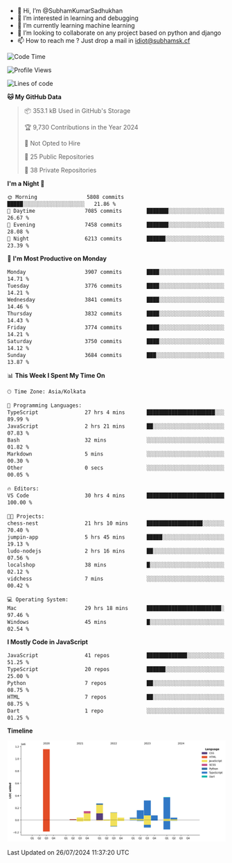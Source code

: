- 👋 Hi, I’m @SubhamKumarSadhukhan
- 👀 I’m interested in learning and debugging
- 🌱 I’m currently learning machine learning
- 💞️ I’m looking to collaborate on any project based on python and django
- 📫 How to reach me ?
      Just drop a mail in idiot@subhamsk.cf

<!---
SubhamKumarSadhukhan/SubhamKumarSadhukhan is a ✨ special ✨ repository because its `README.md` (this file) appears on your GitHub profile.
You can click the Preview link to take a look at your changes.
--->


<!--START_SECTION:waka-->
![Code Time](http://img.shields.io/badge/Code%20Time-2%2C354%20hrs%2011%20mins-blue)

![Profile Views](http://img.shields.io/badge/Profile%20Views-2-blue)

![Lines of code](https://img.shields.io/badge/From%20Hello%20World%20I%27ve%20Written-2.8%20million%20lines%20of%20code-blue)

**🐱 My GitHub Data** 

> 📦 353.1 kB Used in GitHub's Storage 
 > 
> 🏆 9,730 Contributions in the Year 2024
 > 
> 🚫 Not Opted to Hire
 > 
> 📜 25 Public Repositories 
 > 
> 🔑 38 Private Repositories 
 > 
**I'm a Night 🦉** 

```text
🌞 Morning                5808 commits        █████░░░░░░░░░░░░░░░░░░░░   21.86 % 
🌆 Daytime                7085 commits        ███████░░░░░░░░░░░░░░░░░░   26.67 % 
🌃 Evening                7458 commits        ███████░░░░░░░░░░░░░░░░░░   28.08 % 
🌙 Night                  6213 commits        ██████░░░░░░░░░░░░░░░░░░░   23.39 % 
```
📅 **I'm Most Productive on Monday** 

```text
Monday                   3907 commits        ████░░░░░░░░░░░░░░░░░░░░░   14.71 % 
Tuesday                  3776 commits        ████░░░░░░░░░░░░░░░░░░░░░   14.21 % 
Wednesday                3841 commits        ████░░░░░░░░░░░░░░░░░░░░░   14.46 % 
Thursday                 3832 commits        ████░░░░░░░░░░░░░░░░░░░░░   14.43 % 
Friday                   3774 commits        ████░░░░░░░░░░░░░░░░░░░░░   14.21 % 
Saturday                 3750 commits        ████░░░░░░░░░░░░░░░░░░░░░   14.12 % 
Sunday                   3684 commits        ███░░░░░░░░░░░░░░░░░░░░░░   13.87 % 
```


📊 **This Week I Spent My Time On** 

```text
🕑︎ Time Zone: Asia/Kolkata

💬 Programming Languages: 
TypeScript               27 hrs 4 mins       ██████████████████████░░░   89.99 % 
JavaScript               2 hrs 21 mins       ██░░░░░░░░░░░░░░░░░░░░░░░   07.83 % 
Bash                     32 mins             ░░░░░░░░░░░░░░░░░░░░░░░░░   01.82 % 
Markdown                 5 mins              ░░░░░░░░░░░░░░░░░░░░░░░░░   00.30 % 
Other                    0 secs              ░░░░░░░░░░░░░░░░░░░░░░░░░   00.05 % 

🔥 Editors: 
VS Code                  30 hrs 4 mins       █████████████████████████   100.00 % 

🐱‍💻 Projects: 
chess-nest               21 hrs 10 mins      ██████████████████░░░░░░░   70.40 % 
jumpin-app               5 hrs 45 mins       █████░░░░░░░░░░░░░░░░░░░░   19.13 % 
ludo-nodejs              2 hrs 16 mins       ██░░░░░░░░░░░░░░░░░░░░░░░   07.56 % 
localshop                38 mins             █░░░░░░░░░░░░░░░░░░░░░░░░   02.12 % 
vidchess                 7 mins              ░░░░░░░░░░░░░░░░░░░░░░░░░   00.42 % 

💻 Operating System: 
Mac                      29 hrs 18 mins      ████████████████████████░   97.46 % 
Windows                  45 mins             █░░░░░░░░░░░░░░░░░░░░░░░░   02.54 % 
```

**I Mostly Code in JavaScript** 

```text
JavaScript               41 repos            █████████████░░░░░░░░░░░░   51.25 % 
TypeScript               20 repos            ██████░░░░░░░░░░░░░░░░░░░   25.00 % 
Python                   7 repos             ██░░░░░░░░░░░░░░░░░░░░░░░   08.75 % 
HTML                     7 repos             ██░░░░░░░░░░░░░░░░░░░░░░░   08.75 % 
Dart                     1 repo              ░░░░░░░░░░░░░░░░░░░░░░░░░   01.25 % 
```



**Timeline**

![Lines of Code chart](https://raw.githubusercontent.com/SubhamKumarSadhukhan/SubhamKumarSadhukhan/main/assets/bar_graph.png)


 Last Updated on 26/07/2024 11:37:20 UTC
<!--END_SECTION:waka-->
